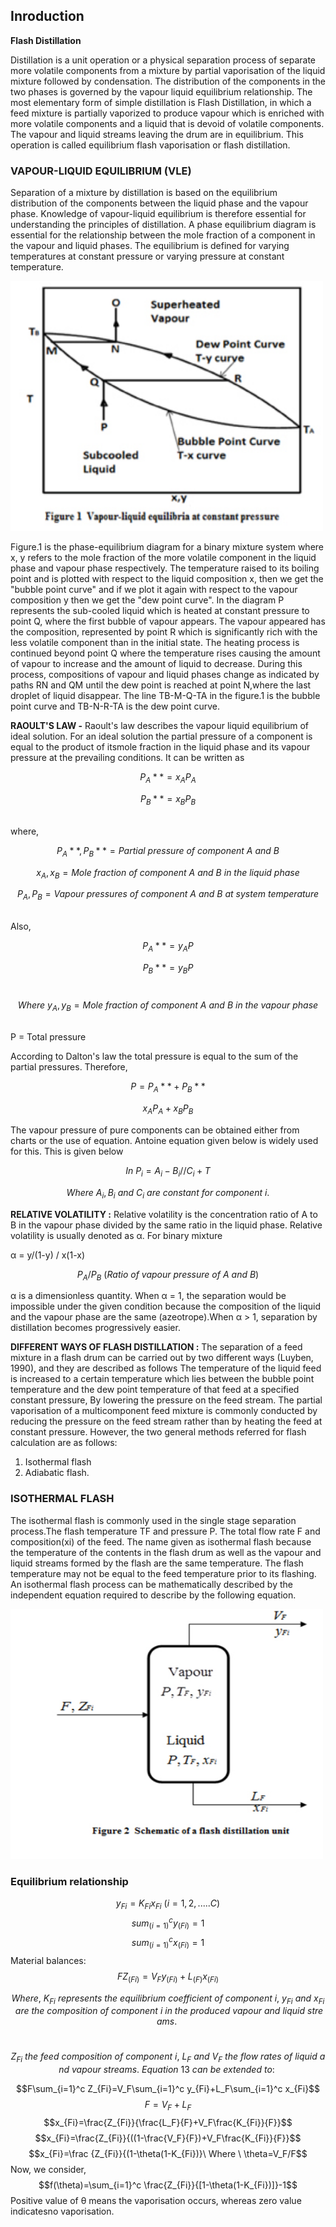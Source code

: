 ## Inroduction 

**Flash Distillation**

Distillation is a unit operation or a physical separation process of separate more volatile components from a mixture by partial vaporisation of the liquid mixture followed by condensation. The distribution of the components in the two phases is governed by the vapour liquid equilibrium relationship.
The most elementary form of simple distillation is Flash Distillation, in which a feed mixture is partially vaporized to produce vapour which is enriched with more volatile components and a liquid that is devoid of volatile components. The vapour and liquid streams leaving the drum are in equilibrium. This operation is called equilibrium flash vaporisation or flash distillation.
           

### VAPOUR-LIQUID EQUILIBRIUM (VLE)
Separation of a mixture by distillation is based on the equilibrium distribution of the components between the liquid phase and the vapour phase. Knowledge of vapour-liquid equilibrium is therefore essential for understanding the principles of distillation. A phase equilibrium diagram is essential for the relationship between the mole fraction of a component in the vapour and liquid phases. The equilibrium is defined for varying temperatures at constant pressure or varying pressure at constant temperature.
 
<img src="images/vapur_liquid.jpg"  style="width:500px;height:400px;"/>
				
Figure.1 is the phase-equilibrium diagram for a binary mixture system where x, y refers to the mole fraction of the more volatile component in the liquid phase and vapour phase respectively. The temperature raised to its boiling point and is plotted with respect to the liquid composition x, then we get the "bubble point curve" and if we plot it again with respect to the vapour composition y then we get the "dew point curve". In the diagram P represents the sub-cooled liquid which is heated at constant pressure to point Q, where the first bubble of vapour appears. The vapour appeared has the composition, represented by point R which is significantly rich with the less volatile component than in the initial state. The heating process is continued beyond point Q where the temperature rises causing the amount of vapour to increase and the amount of liquid to decrease. During this process, compositions of vapour and liquid phases change as indicated by paths RN and QM until the dew point is reached at point N,where the last droplet of liquid disappear. The line TB-M-Q-TA in the figure.1 is the bubble point curve and TB-N-R-TA is the dew point curve.
                           
**RAOULT'S LAW -** Raoult's law describes the vapour liquid equilibrium of ideal solution. For an ideal solution the partial pressure of a component is equal to the product of itsmole fraction in the liquid phase and its vapour pressure at the prevailing conditions. It can be written as

$$P_A** = x_AP_A$$

$$P_B** = x_BP_B$$

<br>where,

$$P_A**, P_B** = Partial \ pressure \ of \ component \ A\  and\  B$$

$$x_A, x_B = Mole\  fraction\  of\  component\  A\  and\  B\  in\  the\  liquid\  phase$$

$$P_A, P_B = Vapour \ pressures\  of \ component\  A\  and\  B\  at\  system\  temperature$$

<br>Also,

$$P_A**= y_AP$$

$$P_B**= y_BP$$

<br>$$Where\ y_A, y_B = Mole\  fraction\  of\  component\  A\  and\  B\  in\  the\  vapour\  phase$$

<br>P = Total pressure</p>

According to Dalton's law the total pressure is equal to the sum of the partial pressures. Therefore,

$$P =P_A**+P_B**$$

$$x_AP_A+x_BP_B$$

The vapour pressure of pure components can be obtained either from charts or the use of equation. Antoine equation given below is widely used for this. This is given below

$$In \ P_i= A_i - B_i// C_i + T$$

$$Where\ A_i, B_i \ and\  C_i \ are\  constant\  for\  component\  i.$$

**RELATIVE VOLATILITY :** Relative volatility is the concentration ratio of A to B in the vapour phase divided by the same ratio in the liquid phase. Relative volatility is usually denoted as α. For binary mixture

α = y/(1-y) / x(1-x)

$$P_A/ P_B\  (Ratio \ of\  vapour \ pressure\  of \ A\  and\  B)$$

α is a dimensionless quantity. When α = 1, the separation would be impossible under the given condition because the composition of the liquid and the vapour phase are the same (azeotrope).When α > 1, separation by distillation becomes progressively easier. <br/>

**DIFFERENT WAYS OF FLASH DISTILLATION :** The separation of a feed mixture in a flash drum can be carried out by two different ways (Luyben, 1990), and they are described as follows
The temperature of the liquid feed is increased to a certain temperature which lies between the bubble point temperature and the dew point temperature of that feed at a specified constant pressure,
By lowering the pressure on the feed stream.
The partial vaporisation of a multicomponent feed mixture is commonly conducted by reducing the pressure on the feed stream rather than by heating the feed at constant pressure. However, the two general methods referred for flash calculation are as follows:

1. Isothermal flash
2. Adiabatic flash.

### ISOTHERMAL FLASH

The isothermal flash is commonly used in the single stage separation process.The flash temperature TF and pressure P. The total flow rate F and composition(xi) of the feed. The name given as isothermal flash because the temperature of the contents in the flash drum as well as the vapour and liquid streams formed by the flash are the same temperature. The flash temperature may not be equal to the feed temperature prior to its flashing. An isothermal flash process can be mathematically described by the independent equation required to describe by the following equation.

<img src="images/schematic_diagram.jpg"  style="width:500px;height:400px;"/>

### Equilibrium relationship
$$y_{Fi}=K_{Fi} x_{Fi}\  ( i= 1,2,.....C)$$
$$sum_(i=1)^c y_(Fi)=1$$
$$sum_(i=1)^c x_(Fi)=1$$
Material balances:
$$FZ_(Fi) = V_Fy_(Fi) + L_(F)x_(Fi)$$

$$Where,\ K_{Fi}\  represents\  the\  equilibrium\  coefficient\  of\  component\  i,\ y_{Fi}\  and \ x_{Fi}\  are \ the\  composition\  of\  component\  i \ in\  the\  produced\  vapour\  and\  liquid\  streams.\ $$<br/>

$$Z_{Fi}\  the \ feed\  composition\  of\  component\  i,\ L_F \ and\  V_F \ the\  flow \ rates\  of\  liquid \ and \ vapour \ streams.\  Equation\  13\  can \ be\  extended\  to:\ $$

$$F\sum_{i=1}^c Z_{Fi}=V_F\sum_{i=1}^c y_{Fi}+L_F\sum_{i=1}^c x_{Fi}$$
$$F=V_F+L_F$$
$$x_{Fi}=\frac{Z_{Fi}}{\frac{L_F}{F}+V_F\frac{K_{Fi}}{F}}$$
$$x_{Fi}=\frac{Z_{Fi}}{((1-\frac{V_F}{F})+V_F\frac{K_{Fi}}{F}}$$
$$x_{Fi}=\frac {Z_{Fi}}{(1-\theta(1-K_{Fi})}\  Where \ \theta=V_F/F$$
Now, we consider,
$$f(\theta)=\sum_{i=1}^c \frac{Z_{Fi}}{[1-\theta(1-K_{Fi})]}-1$$
Positive value of θ means the vaporisation occurs, whereas zero value indicatesno vaporisation.
